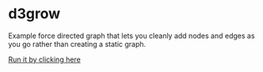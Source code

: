 d3grow
======

Example force directed graph that lets you cleanly add nodes and edges as you go rather than creating a static graph.

[Run it by clicking here](../blob/master/d3grow.html)


